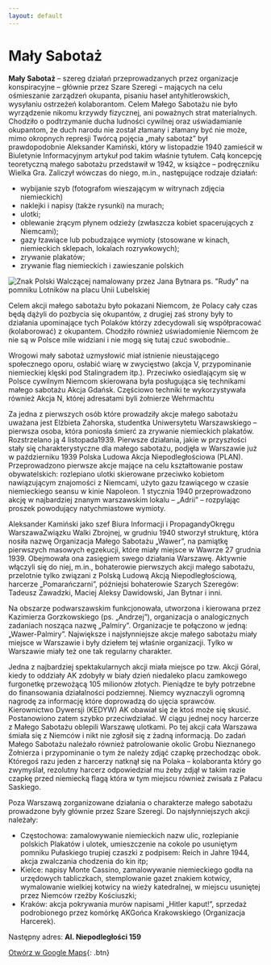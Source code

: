 ```yaml
---
layout: default
---
```


# Mały Sabotaż

**Mały Sabotaż** – szereg działań przeprowadzanych przez organizacje konspiracyjne – głównie 
przez Szare Szeregi – mających na celu ośmieszanie zarządzeń okupanta, pisaniu haseł 
antyhitlerowskich, wysyłaniu ostrzeżeń kolaborantom.
Celem Małego Sabotażu nie było wyrządzenie nikomu krzywdy fizycznej, ani 
poważnych strat materialnych. Chodziło o podtrzymanie ducha ludności cywilnej oraz 
uświadamianie okupantom, że duch narodu nie został złamany i złamany być nie może, 
mimo okropnych represji 
Twórcą pojęcia „mały sabotaż” był prawdopodobnie Aleksander Kamiński, który w 
listopadzie 1940 zamieścił w Biuletynie Informacyjnym artykuł pod takim właśnie 
tytułem. Całą koncepcję teoretyczną małego sabotażu przedstawił w 1942, w książce –
podręczniku Wielka Gra. Zaliczył wówczas do niego, m.in., następujące rodzaje działań:

* wybijanie szyb (fotografom wieszającym w witrynach zdjęcia niemieckich)
* naklejki i napisy (także rysunki) na murach;
* ulotki;
* oblewanie żrącym płynem odzieży (zwłaszcza kobiet spacerujących z 
Niemcami);
* gazy łzawiące lub pobudzające wymioty (stosowane w kinach, niemieckich 
sklepach, lokalach rozrywkowych);
* zrywanie plakatów;
* zrywanie flag niemieckich i zawieszanie polskich

![Znak Polski Walczącej namalowany przez Jana Bytnara ps. "Rudy" na pomniku Lotników na placu Unii Lubelskiej](https://upload.wikimedia.org/wikipedia/commons/5/54/Polish_Underground_Symbol_on_Pilot_Monument.jpg)

Celem akcji małego sabotażu było pokazani Niemcom, że Polacy cały czas będą dążyli do 
pozbycia się okupantów, z drugiej zaś strony były to działania upominające tych Polaków 
którzy zdecydowali się współpracować (kolaborować) z okupantem. Chodziło również 
uświadomienie Niemcom że nie są w Polsce mile widziani i nie mogą się tutaj czuć
swobodnie..

Wrogowi mały sabotaż uzmysłowić miał istnienie nieustającego społecznego oporu, 
osłabić wiarę w zwycięstwo (akcja V, przypominanie niemieckiej klęski pod Stalingradem
itp.). Przeciwko osiedlającym się w Polsce cywilnym Niemcom skierowana była 
posługująca się technikami małego sabotażu Akcja Gdańsk. Częściowo techniki te 
wykorzystywała również Akcja N, której adresatami byli żołnierze Wehrmachtu


Za jedna z pierwszych osób które prowadziły akcje małego sabotażu uważana jest 
Elżbieta Zahorska, studentka Uniwersytetu Warszawskiego – pierwsza osoba, która 
poniosła śmierć za zrywanie niemieckich plakatów. Rozstrzelano ją 4 listopada1939.
Pierwsze działania, jakie w przyszłości stały się charakterystyczne dla małego sabotażu, 
podjęła w Warszawie już w październiku 1939 Polska Ludowa Akcja Niepodległościowa
(PLAN). Przeprowadzono pierwsze akcje 
mające na celu kształtowanie postaw obywatelskich: rozlepiano ulotki skierowane 
przeciwko kobietom nawiązującym znajomości z Niemcami, użyto gazu łzawiącego w 
czasie niemieckiego seansu w kinie Napoleon. 1 stycznia 1940 przeprowadzono akcję w 
najbardziej znanym warszawskim lokalu – „Adrii” – rozpylając proszek powodujący 
natychmiastowe wymioty.

Aleksander Kamiński jako szef Biura Informacji i PropagandyOkręgu WarszawaZwiązku 
Walki Zbrojnej, w grudniu 1940 stworzył strukturę, która nosiła nazwę Organizacja 
Małego Sabotażu „Wawer”, na pamiątkę pierwszych masowych egzekucji, które miały 
miejsce w Wawrze 27 grudnia 1939. Obejmowała ona zasięgiem swego działania 
Warszawę. Aktywnie włączyli się do niej, m.in., bohaterowie pierwszych akcji małego 
sabotażu, przelotnie tylko związani z Polską Ludową Akcją Niepodległościową, harcerze 
„Pomarańczarni”, późniejsi bohaterowie Szarych Szeregów: Tadeusz Zawadzki, Maciej 
Aleksy Dawidowski, Jan Bytnar i inni.

Na obszarze podwarszawskim funkcjonowała, utworzona i kierowana przez 
Kazimierza Gorzkowskiego (ps. „Andrzej”), organizacja o analogicznych zadaniach 
nosząca nazwę „Palmiry”. Organizacje te połączono w jedną: „Wawer-Palmiry”. 
Największe i najsłynniejsze akcje małego sabotażu miały miejsce w Warszawie i były 
dziełem tej właśnie organizacji. Tylko w Warszawie miały też one tak regularny 
charakter.

Jedna z najbardziej spektakularnych akcji miała miejsce po tzw. Akcji Góral, kiedy to 
oddziały AK zdobyły w biały dzień niedaleko placu zamkowego furgonetkę przewożącą 
105 milionów złotych. Pieniądze te były potrzebne do finansowania działalności 
podziemnej. Niemcy wyznaczyli ogromną nagrodę za informację które doprowadzą do 
ujęcia sprawców. Kierownictwo Dywersji (KEDYW) AK obawiał się że ktoś może się 
skusić. Postanowiono zatem szybko przeciwdziałać. W ciągu jednej nocy harcerze z 
Małego Sabotażu oblepili Warszawę ulotkami. Po tej 
akcji cała Warszawa śmiała się z Niemców i nikt nie zgłosił się z żadną informacją.
Do zadań Małego Sabotażu należało również patrolowanie okolic Grobu Nieznanego 
Żołnierza i przypominanie o tym że należy zdjąć czapkę przechodząc obok. Któregoś razu 
jeden z harcerzy natknął się na Polaka – kolaboranta który go zwymyślał, rezolutny 
harcerz odpowiedział mu żeby zdjął w takim razie czapkę przed niemiecką flagą która w 
tym miejscu również zwisała z Pałacu Saskiego.

Poza Warszawą zorganizowane działania o charakterze małego sabotażu prowadzone 
były głównie przez Szare Szeregi. Do najsłynniejszych akcji należały:

* Częstochowa: zamalowywanie niemieckich nazw ulic, rozlepianie polskich 
Plakatów i ulotek, umieszczenie na cokole po usuniętym pomniku Pułaskiego
trupiej czaszki z podpisem: Reich in Jahre 1944, akcja zwalczania chodzenia 
do kin itp;
* Kielce: napisy Monte Cassino, zamalowywanie niemieckiego godła na 
urzędowych tabliczkach, stemplowanie gazet znakiem kotwicy, wymalowanie 
wielkiej kotwicy na wieży katedralnej, w miejscu usuniętej przez Niemców 
rzeźby Kościuszki;
* Kraków: akcja pokrywania murów napisami „Hitler kaput!”, sprzedaż 
podrobionego przez komórkę AKGońca Krakowskiego (Organizacja 
Harcerek).




Następny adres: **Al. Niepodległości 159**


[Otwórz w Google Maps](https://www.google.com/maps/dir//aleja+Niepodleg%C5%82o%C5%9Bci+159,+02-555+Warszawa/@52.2063258,21.0083219,13z/data=!3m1!4b1!4m9!4m8!1m0!1m5!1m1!1s0x471eccdabf444221:0x9180cd238e38f938!2m2!1d21.0083219!2d52.2063258!3e3){: .btn}



